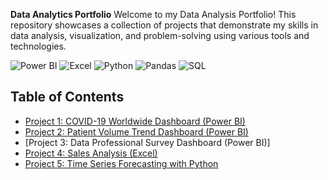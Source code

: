 **Data Analytics Portfolio**
Welcome to my Data Analysis Portfolio! 
This repository showcases a collection of projects that demonstrate my skills in data analysis, visualization, and problem-solving using various tools and technologies.

![Power BI](https://img.shields.io/badge/-Power%20BI-F2C811?logo=powerbi&logoColor=black)
![Excel](https://img.shields.io/badge/-Microsoft%20Excel-217346?logo=microsoft-excel&logoColor=white)
![Python](https://img.shields.io/badge/-Python-3776AB?logo=python&logoColor=white)
![Pandas](https://img.shields.io/badge/-Pandas-150458?logo=pandas)
![SQL](https://img.shields.io/badge/-MySQL-4479A1?logo=mysql&logoColor=white)

##  Table of Contents

- [Project 1: COVID-19 Worldwide Dashboard (Power BI)](./covid-dashboard)
- [Project 2: Patient Volume Trend Dashboard (Power BI)](./patient-volume-trend)
- [Project 3: Data Professional Survey Dashboard (Power BI)]
- [Project 4: Sales Analysis (Excel)](./sales-analysis)
- [Project 5: Time Series Forecasting with Python](./time-series-forecasting)

